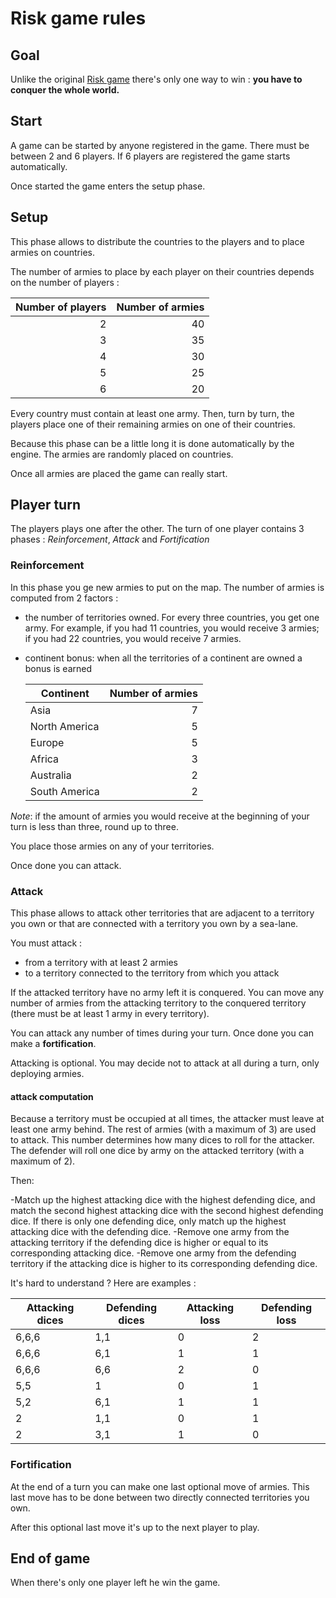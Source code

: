 # Risk game rules

## Goal

Unlike the original [Risk game](http://en.wikipedia.org/wiki/Risk_%28game%29) there's only one way to win : **you have to conquer the whole world.**

## Start

A game can be started by anyone registered in the game. There must be between 2 and 6 players. If 6 players are registered the game starts automatically.

Once started the game enters the setup phase.

## Setup

This phase allows to distribute the countries to the players and to place armies on countries.

The number of armies to place by each player on their countries depends on the number of players :

| Number of players  | Number of armies |
| ---: | ---: |
|    2 |   40 |
|    3 |   35 |
|    4 |   30 |
|    5 |   25 |
|    6 |   20 |

Every country must contain at least one army. Then, turn by turn, the players place one of their remaining armies on one of their countries.

Because this phase can be a little long it is done automatically by the engine. The armies are randomly placed on countries.

Once all armies are placed the game can really start.

## Player turn

The players plays one after the other. The turn of one player contains 3 phases : _Reinforcement_, _Attack_ and _Fortification_

### Reinforcement

In this phase you ge new armies to put on the map. The number of armies is computed from 2 factors :

- the number of territories owned. For every three countries, you get one army. For example, if you had 11 countries, you would receive 3 armies; if you had 22 countries, you would receive 7 armies.
- continent bonus: when all the territories of a continent are owned a bonus is earned

  | Continent  | Number of armies |
  | ------------- | ---: |
  | Asia          |    7 |
  | North America |    5 |
  | Europe        |    5 |
  | Africa        |    3 |
  | Australia     |    2 |
  | South America |    2 |
 
*Note*: if the amount of armies you would receive at the beginning of your turn is less than three, round up to three.

You place those armies on any of your territories.

Once done you can attack.

### Attack

This phase allows to attack other territories that are adjacent to a territory you own or that are connected with a territory you own by a sea-lane.

You must attack :

- from a territory with at least 2 armies
- to a territory connected to the territory from which you attack

If the attacked territory have no army left it is conquered. You can move any number of armies from the attacking territory to the conquered territory (there must be at least 1 army in every territory).

You can attack any number of times during your turn. Once done you can make a **fortification**.

Attacking is optional. You may decide not to attack at all during a turn, only deploying armies.

#### attack computation

Because a territory must be occupied at all times, the attacker must leave at least one army behind. The rest of armies (with a maximum of 3) are used to attack. This number determines how many dices to roll for the attacker.
The defender will roll one dice by army on the attacked territory (with a maximum of 2).

Then:

-Match up the highest attacking dice with the highest defending dice, and match the second highest attacking dice with the second highest defending dice. If there is only one defending dice, only match up the highest attacking dice with the defending dice.
-Remove one army from the attacking territory if the defending dice is higher or equal to its corresponding attacking dice.
-Remove one army from the defending territory if the attacking dice is higher to its corresponding defending dice.

It's hard to understand ? Here are examples :

| Attacking dices | Defending dices | Attacking loss | Defending loss |
| ----- | --- | --- | --- |
| 6,6,6 | 1,1 | 0 | 2 |
| 6,6,6 | 6,1 | 1 | 1 |
| 6,6,6 | 6,6 | 2 | 0 |
| 5,5   | 1   | 0 | 1 |
| 5,2   | 6,1 | 1 | 1 |
| 2     | 1,1 | 0 | 1 |
| 2     | 3,1 | 1 | 0 |
  

### Fortification

At the end of a turn you can make one last optional move of armies. This last move has to be done between two directly connected territories you own.

After this optional last move it's up to the next player to play.

## End of game

When there's only one player left he win the game.
